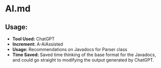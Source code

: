 # AI.md

## Usage:
- **Tool Used:** ChatGPT </br>
- **Increment:** A-AiAssisted </br>
- **Usage:** Recommendations on Javadocs for Parser class </br>
- **Time Saved:** Saved time thinking of the base format for the Javadocs, and could go straight to modifying the output generated by ChatGPT.

